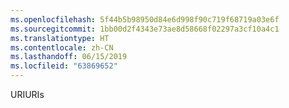 ```yaml
---
ms.openlocfilehash: 5f44b5b98950d84e6d998f90c719f68719a03e6f
ms.sourcegitcommit: 1bb00d2f4343e73ae8d58668f02297a3cf10a4c1
ms.translationtype: HT
ms.contentlocale: zh-CN
ms.lasthandoff: 06/15/2019
ms.locfileid: "63869652"
---
```

<span data-ttu-id="67587-101">URI</span><span class="sxs-lookup"><span data-stu-id="67587-101">URIs</span></span>